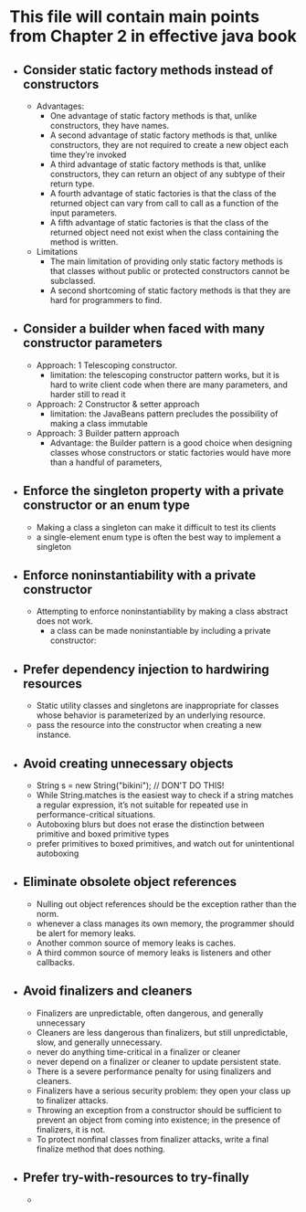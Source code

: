 # This file will contain main points from Chapter 2 in effective java book 
- ## Consider static factory methods instead of constructors
    - Advantages:
      - One advantage of static factory methods is that, unlike constructors, they have names.
      - A second advantage of static factory methods is that, unlike constructors, they are not required to create a new object each time they’re invoked
      - A third advantage of static factory methods is that, unlike constructors, they can return an object of any subtype of their return type.
      - A fourth advantage of static factories is that the class of the returned object can vary from call to call as a function of the input parameters. 
      - A fifth advantage of static factories is that the class of the returned object need not exist when the class containing the method is written.
    - Limitations
       - The main limitation of providing only static factory methods is that classes without public or protected constructors cannot be subclassed.
       - A second shortcoming of static factory methods is that they are hard for programmers to find.

- ## Consider a builder when faced with many constructor parameters
  - Approach: 1 Telescoping constructor.
    - limitation:  the telescoping constructor pattern works, but it is hard to write client code when there are many parameters, and harder still to read it
  - Approach: 2 Constructor & setter approach
    - limitation: the JavaBeans pattern precludes the possibility of making a class immutable
  - Approach: 3 Builder pattern approach
    - Advantage: the Builder pattern is a good choice when designing classes whose constructors or static factories would have more than a handful of parameters,
- ## Enforce the singleton property with a private constructor or an enum type
  -  Making a class a singleton can make it difficult to test its clients
  -  a single-element enum type is often the best way to implement a singleton
- ## Enforce noninstantiability with a private constructor
  - Attempting to enforce noninstantiability by making a class abstract does not work.
    - a class can be made noninstantiable by including a private constructor:
- ## Prefer dependency injection to hardwiring resources
  - Static utility classes and singletons are inappropriate for classes whose behavior is parameterized by an underlying resource.
  - pass the resource into the constructor when creating a new instance.
- ## Avoid creating unnecessary objects
  -  String s = new String("bikini"); // DON'T DO THIS!
  -  While String.matches is the easiest way to check if a string matches a regular expression, it’s not suitable for repeated use in performance-critical situations.
  -  Autoboxing blurs but does not erase the distinction between primitive and boxed primitive types
  -   prefer primitives to boxed primitives, and watch out for unintentional autoboxing
- ## Eliminate obsolete object references
  - Nulling out object references should be the exception rather than the norm.
  - whenever a class manages its own memory, the programmer should be alert for memory leaks.
  - Another common source of memory leaks is caches.
  - A third common source of memory leaks is listeners and other callbacks.
- ## Avoid finalizers and cleaners 
  - Finalizers are unpredictable, often dangerous, and generally unnecessary
  - Cleaners are less dangerous than finalizers, but still unpredictable, slow, and generally unnecessary.
  -  never do anything time-critical in a finalizer or cleaner
  -  never depend on a finalizer or cleaner to update persistent state.
  -  There is a severe performance penalty for using finalizers and cleaners.
  -  Finalizers have a serious security problem: they open your class up to finalizer attacks.
  -  Throwing an exception from a constructor should be sufficient to prevent an object from coming into existence; in the presence of finalizers, it is not.
  -  To protect nonfinal classes from finalizer attacks, write a final finalize method that does nothing.
- ## Prefer try-with-resources to try-finally
  -   


